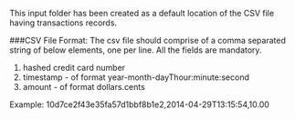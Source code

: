 
This input folder has been created as a default location of the CSV file having transactions records.

###CSV File Format:
The csv file should comprise of a comma separated string of below elements, one per line. All the fields are mandatory.
1. hashed credit card number
2. timestamp - of format year-month-dayThour:minute:second
3. amount - of format dollars.cents

Example:
10d7ce2f43e35fa57d1bbf8b1e2,2014-04-29T13:15:54,10.00